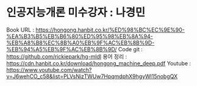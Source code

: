 # 인공지능개론 미수강자 : 나경민

Book URL : https://hongong.hanbit.co.kr/%ED%98%BC%EC%9E%90-%EA%B3%B5%EB%B6%80%ED%95%98%EB%8A%94-%EB%A8%B8%EC%8B%A0%EB%9F%AC%EB%8B%9D-%EB%94%A5%EB%9F%AC%EB%8B%9D/
Code git : https://github.com/rickiepark/hg-mldl
용어 정리 : https://cdn.hanbit.co.kr/download/hongong_machine_deep.pdf
Youtube : https://www.youtube.com/watch?v=J6wehCO_c58&list=PLVsNizTWUw7HpqmdphX9hgyWl15nobgQX

